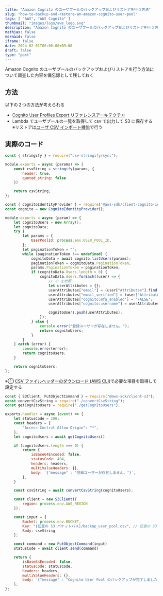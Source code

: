 ```yaml
---
title: "Amazon Cognito のユーザプールのバックアップおよびリストアを行う方法"
slug: "how-to-backup-and-restore-an-amazon-cognito-user-pool"
tags: [ "AWS", "AWS Cognito" ]
thumbnail: "images/logo/aws_logo.svg"
description: "Amazon Cognito のユーザプールのバックアップおよびリストアを行う方法について調査した内容を備忘録として残しておく"
mathjax: false
mermaid: false
iframe: false
date: 2024-02-01T00:00:00+09:00
draft: false
type: "post"
---
```


Amazon Cognito のユーザプールのバックアップおよびリストアを行う方法について調査した内容を備忘録として残しておく

## 方法

以下の２つの方法が考えられる

* [Cognito User Profiles Export リファレンスアーキテクチャ](https://aws.amazon.com/jp/solutions/implementations/cognito-user-profiles-export-reference-architecture/)
* Lambda でユーザプールの一覧を取得して csv で出力して S3 に保存する  
  ※リストアは[ユーザ CSV インポート機能](https://docs.aws.amazon.com/ja_jp/cognito/latest/developerguide/cognito-user-pools-using-import-tool-csv-header.htmlで行う)で行う

## 実際のコード

```js:convertCsvString.js
const { stringify } = require("csv-stringify/sync");

module.exports = async (params) => {
    const csvString = stringify(params, {
        header: true,
        quoted_string: false
    })

    return csvString;
};
```

```js:getCognitoUsers.js
const { CognitoIdentityProvider } = require("@aws-sdk/client-cognito-identity-provider");
const cognito = new CognitoIdentityProvider();

module.exports = async (param) => {
    let cognitoUsers = new Array();
    let cognitoData;
    try {
        let params = {
            UserPoolId: process.env.USER_POOL_ID,
        };
        let paginationToken = "";
        while (paginationToken !== undefined) {
            cognitoData = await cognito.listUsers(params);
            paginationToken = cognitoData.PaginationToken;
            params.PaginationToken = paginationToken;
            if (cognitoData.Users.length > 0) {
                cognitoData.Users.forEach((user) => {
                    // ① を参照
                    let userAttributes = {};
                    userAttributes["email"] = (user["Attributes"].find(attr => attr["Name"] === "email") || {})["Value"] || "";
                    userAttributes["email_verified"] = (user["Attributes"].find(attr => attr["Name"] === "email_verified") || {})["Value"];
                    userAttributes["cognito:mfa_enabled"] = "FALSE";
                    userAttributes["cognito:username"] = userAttributes["email"];

                    cognitoUsers.push(userAttributes);
                });
            } else {
                console.error("登録ユーザーが存在しません。");
                return cognitoUsers;
            }
        }
    } catch (error) {
        console.error(error);
        return cognitoUsers;
    }

    return cognitoUsers;
};
```

※① [CSV ファイルヘッダーのダウンロード (AWS CLI)](https://docs.aws.amazon.com/ja_jp/cognito/latest/developerguide/cognito-user-pools-using-import-tool-csv-header.html#cognito-user-pools-using-import-tool-downloading-csv-header-using-cli)で必要な項目を取得して設定する

```js:index.js
const { S3Client, PutObjectCommand } = require("@aws-sdk/client-s3");
const convertCsvString = require("./convertCsvString");
const getCognitoUsers = require("./getCognitoUsers");

exports.handler = async (event) => {
    let statusCode = 200;
    const headers = {
        "Access-Control-Allow-Origin": "*",
    };
    let cognitoUsers = await getCognitoUsers()

    if (cognitoUsers.length === 0) {
        return {
            isBase64Encoded: false,
            statusCode: 404,
            headers: headers,
            multiValueHeaders: {},
            body: `{"message" : "登録ユーザーが存在しません。"}`,
        };
    }

    const csvString = await convertCsvString(cognitoUsers);

    const client = new S3Client({
        region: process.env.AWS_REGION
    });

    const input = {
        Bucket: process.env.BUCKET,
        Key: "{任意の S3 バケットパス}/backup_user_pool.csv", // 任意の S3 バケットパスを指定
        Body: csvString
    };

    const command = new PutObjectCommand(input)
    statusCode = await client.send(command)

    return {
        isBase64Encoded: false,
        statusCode: statusCode,
        headers: headers,
        multiValueHeaders: {},
        body: `{"message" : "Cognito User Pool のバックアップが完了しました。"}`,
    };
};
```
